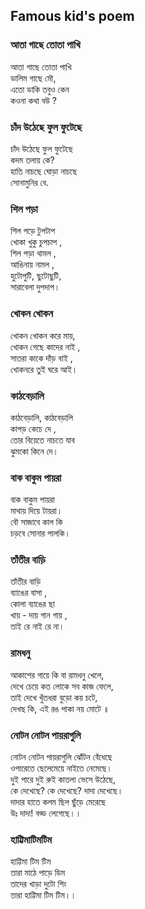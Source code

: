 ## Famous kid's poem

### আতা গাছে তোতা পাখি

আতা গাছে তোতা পাখি  
ডালিম গাছে মৌ,  
এতো ডাকি তবুও কেন  
কওনা কথা বউ ?

### চাঁদ উঠেছে ফুল ফুটেছে

চাঁদ উঠেছে ফুল ফুটেছে  
কদম তলায় কে?  
হাতি নাচছে ঘোড়া নাচছে  
সোনামুনির বে.  

### শিল পড়া

শিল পড়ে টুপটাপ  
খোকা খুকু চুপচাপ ,  
শিল পড়া থামল ,  
আঙিনায় নামল ,  
হুটোপুটি, ছুটোছুটি,  
সারাবেলা দুপদাপ।  

### খোকন খোকন

খোকন খোকন করে মায়,  
খোকন গেছে কাদের নাই ,  
সাতরা কাকে দাঁড় বাই ,  
খোকনরে তুই ঘরে আই। 

### কাঠবেড়ালি

কাঠবেড়ালি, কাঠবেড়ালি  
কাপড় কেচে দে ,  
তোর বিয়েতে নাচতে যাব  
ঝুমকো কিনে দে। 

### বাক বাকুম পায়রা

বাক বাকুম পায়রা   
মাথায় দিয়ে টায়রা।  
বৌ সাজাবে কাল কি  
চড়বে সোনার পালকি। 

### তাঁতীর বাড়ি  

তাঁতীর বাড়ি  
ব্যাঙের বাসা ,  
কোলা ব্যাঙের ছা  
খায় - দায় গান গায় ,  
তাই রে নাই রে না। 

### রামধনু

আকাশের গায়ে কি বা রামধনু খেলে,  
দেখে চেয়ে কত লোকে সব কাজ ফেলে,  
তাই দেখে খুঁতধরা বুড়ো কয় চটে,  
দেখছ কি, এই রঙ পাকা নয় মোটে ॥

### নোটন নোটন পায়রাগুলি

নোটন নোটন পায়রাগুলি ঝোঁটন বেঁধেছে  
ওপারেতে ছেলেমেয়ে নাইতে নেমেছে।  
দুই পারে দুই রুই কাতলা ভেসে উঠেছে,  
কে দেখেছে? কে দেখেছে? দাদা দেখেছে।  
দাদার হাতে কলম ছিল ছুঁড়ে মেরেছে  
উঃ দাদা! বড্ড লেগেছে।।

### হাট্টিমাটিমটিম

হাট্টিমা টিম টিম  
তারা মাঠে পাড়ে ডিম  
তাদের খাড়া দুটো শিং  
তারা হাট্টিমা টিম টিম।।
